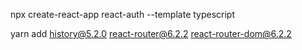 npx create-react-app react-auth --template typescript

yarn add history@5.2.0 react-router@6.2.2 react-router-dom@6.2.2 